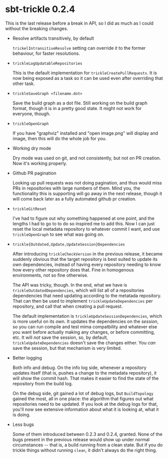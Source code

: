 # sbt-trickle 0.2.4

This is the last release before a break in API, so I did as
much as I could without the breaking changes.

* Resolve artifacts transitively, by default

  `trickelIntransitiveResolve` setting can override it to the
	former behaviour, for faster resolutions.

* `trickleLogUpdatableRepositories`

  This is the default implementation for `trickleCreatePullRequests`.
	It is now being exposed as a task so it can be used even
	after overriding that other task.

* `trickleSaveGraph <filename.dot>`

	Save the build graph as a dot file. Still working on the
	build graph format, though it is in a pretty good state. It
	might not work for everyone, though.

* `trickleOpenGraph`

  If you have "graphviz" installed and "open image.png" will
	display and image, then this will do the whole job for you.

* Working dry mode

  Dry mode was used on git, and not consistently, but not on
	PR creation. Now it's working properly.

* Github PR pagination

  Looking up pull requests was not doing pagination, and thus
	would miss PRs in repositories with large numbers of them.
	Mind you, the functionality this is supporting will go away
	in the next release, though it will come back later as a
	fully automated github pr creation.

* `trickleGitReset`

  I've had to figure out why something happened at one point,
	and the lengths I had to go to to do so inspired me to add
	this. Now I can just reset the local metadata repository
	to whatever commit I want, and use `trickleOpenGraph` to
	see what was going on.

* `trickle{Outdated,Update,UpdateSession}Dependencies`

  After introducing `trickleCheckVersion` in the previous
	release, it became suddenly obvious that the target
	repository is best suited to update its own dependencies,
	instead of having every repository needing to know how
	every other repository does that. Fine in homogenous
	environments, not so fine otherwise.

	The API was tricky, though. In the end, what we have is
	`trickleOutdatedDependencies`, which will list all of
	a repositories dependencies that need updating according
	to the metatada repository. That can then be used to
	implement `trickleUpdateDependencies` per repository,
	and call that when creating a pull request.

	The default implementation is `trickleUpdateSessionDependencies`,
	which is more useful on its own. It updates the
	dependencies on the _session_, so you can run compile
	and test mima compatbility and whatever else you want
	before actually making any changes, or before committing,
	etc. It will _not_ save the session, so, by default,
	`trickleUpdateDependencies` doesn't save the changes
	either. You _can_ save the session, but that mechanism
	is very limited.

* Better logging

	Both info and debug. On the info log side, whenever
	a repository updates itself (that is, pushes a change
	to the metadata repository), it will show the commit hash.
	That makes it easier to find the state of the repository
	from the build log.

	On the debug side, git gained a lot of debug logs, but
	`BuildTopology` gained the most, all in one place:
	the algorithm that figures out what repositories need to
	be updated. If you look at the debug logs for that, you'll
	now see extensive information about what it is looking at,
	what it is doing.

* Less bugs

	Some of them introduced between 0.2.3 and 0.2.4, granted.
	None of the bugs present in the previous release would
	show up under normal circumstances -- that is, a build
	running from a clean state. But if you do trickle things
	without running `clean`, it didn't always do the right
	thing.

